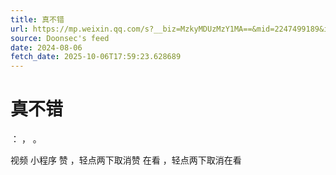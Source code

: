```yaml
---
title: 真不错
url: https://mp.weixin.qq.com/s?__biz=MzkyMDUzMzY1MA==&mid=2247499189&idx=1&sn=bcac45f94bc7ddefaece21ba536b3f9a
source: Doonsec's feed
date: 2024-08-06
fetch_date: 2025-10-06T17:59:23.628689
---
```


# 真不错

：
，
。

视频
小程序
赞
，轻点两下取消赞
在看
，轻点两下取消在看